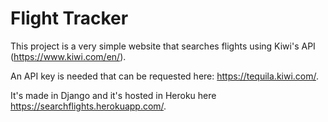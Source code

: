 # Flight Tracker

This project is a very simple website that searches flights using Kiwi's API (https://www.kiwi.com/en/).

An API key is needed that can be requested here: https://tequila.kiwi.com/.

It's made in Django and it's hosted in Heroku here https://searchflights.herokuapp.com/.